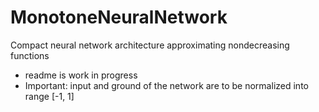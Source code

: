 # MonotoneNeuralNetwork
Compact neural network architecture approximating nondecreasing functions

* readme is work in progress
* Important: input and ground of the network are to be normalized into range [-1, 1]
